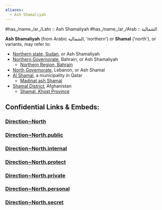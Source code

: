 ```yaml
---
aliases:
  - Ash Shamaliyah
---
```



#has_/name_/ar_/Latn :: Ash Shamaliyah 
#has_/name_/ar_/Arab :: الشمالية 

**Ash Shamaliyah** (from Arabic الشمالية, 'northern') or **Shamal** ('north'), or variants, may refer to:

- [Northern state, Sudan](https://en.wikipedia.org/wiki/Northern_state,_Sudan "Northern state, Sudan"), or Ash Shamaliyah
- [Northern Governorate](https://en.wikipedia.org/wiki/Northern_Governorate "Northern Governorate"), Bahrain, or Ash Shamaliyah
    - [Northern Region, Bahrain](https://en.wikipedia.org/wiki/Northern_Region,_Bahrain "Northern Region, Bahrain")
- [North Governorate](https://en.wikipedia.org/wiki/North_Governorate "North Governorate"), Lebanon, or Ash Shamal
- [Al Shamal](https://en.wikipedia.org/wiki/Al_Shamal "Al Shamal"), a municipality in Qatar
    - [Madinat ash Shamal](https://en.wikipedia.org/wiki/Madinat_ash_Shamal "Madinat ash Shamal")
- [Shamal District](https://en.wikipedia.org/wiki/Shamal_District "Shamal District"), Afghanistan
    - [Shamal, Khost Province](https://en.wikipedia.org/wiki/Shamal,_Khost_Province "Shamal, Khost Province")


## Confidential Links & Embeds: 

### [Direction~North](/_Standards/Earth/2D-Directions/Direction~North.md) 

### [Direction~North.public](/_public/Earth/2D-Directions/Direction~North.public.md) 

### [Direction~North.internal](/_internal/Earth/2D-Directions/Direction~North.internal.md) 

### [Direction~North.protect](/_protect/Earth/2D-Directions/Direction~North.protect.md) 

### [Direction~North.private](/_private/Earth/2D-Directions/Direction~North.private.md) 

### [Direction~North.personal](/_personal/Earth/2D-Directions/Direction~North.personal.md) 

### [Direction~North.secret](/_secret/Earth/2D-Directions/Direction~North.secret.md)

